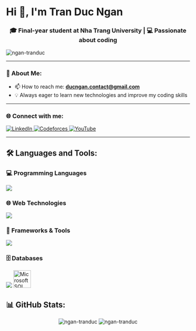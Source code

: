 # Hi 👋, I'm Tran Duc Ngan

<div align="center">

### 🎓 Final-year student at Nha Trang University | 💻 Passionate about coding

<p align="left"> <img src="https://komarev.com/ghpvc/?username=ngan-tranduc&label=Profile%20views&color=0e75b6&style=flat" alt="ngan-tranduc" /> </p>

</div>

---

### 🔭 About Me:
- 📫 How to reach me: **ducngan.contact@gmail.com**
- 💡 Always eager to learn new technologies and improve my coding skills

---

### 🌐 Connect with me:

<div align="center">

<p align="left">
<a href="https://linkedin.com/in/ngan-tran-duc-99bbb8371" target="_blank">
  <img src="https://img.shields.io/badge/LinkedIn-0077B5?style=for-the-badge&logo=linkedin&logoColor=white" alt="LinkedIn"/>
</a>
<a href="https://codeforces.com/profile/_nganj" target="_blank">
  <img src="https://img.shields.io/badge/Codeforces-445f9d?style=for-the-badge&logo=Codeforces&logoColor=white" alt="Codeforces"/>
</a>
  <a href="https://www.youtube.com/@tranducngan" target="_blank">
  <img src="https://img.shields.io/badge/YouTube-FF0000?style=for-the-badge&logo=youtube&logoColor=white" alt="YouTube"/>
</a>
</div>
</p>

</div>

---

## 🛠️ Languages and Tools:

### 💻 Programming Languages
<p align="left">
<img src="https://skillicons.dev/icons?i=c,cpp,cs,java,python,js,dart&theme=light" />
</p>

### 🌐 Web Technologies  
<p align="left">
<img src="https://skillicons.dev/icons?i=html,css,bootstrap&theme=light" />
</p>

### 🚀 Frameworks & Tools
<p align="left">
<img src="https://skillicons.dev/icons?i=flutter,spring,docker,git,postman&theme=light" />
</p>

### 🗄️ Databases
<p align="left">
<img src="https://skillicons.dev/icons?i=mongodb,mysql,firebase&theme=light" />
<img src="https://www.svgrepo.com/show/303229/microsoft-sql-server-logo.svg" alt="Microsoft SQL Server" width="48" height="48"/>
</p>

## 📊 GitHub Stats:

<div align="center">
  
<img src="https://github-readme-stats.vercel.app/api/top-langs?username=ngan-tranduc&show_icons=true&locale=en&layout=compact&theme=light" alt="ngan-tranduc" />

<img src="https://github-readme-stats.vercel.app/api?username=ngan-tranduc&show_icons=true&locale=en&theme=light" alt="ngan-tranduc" />

</div>
